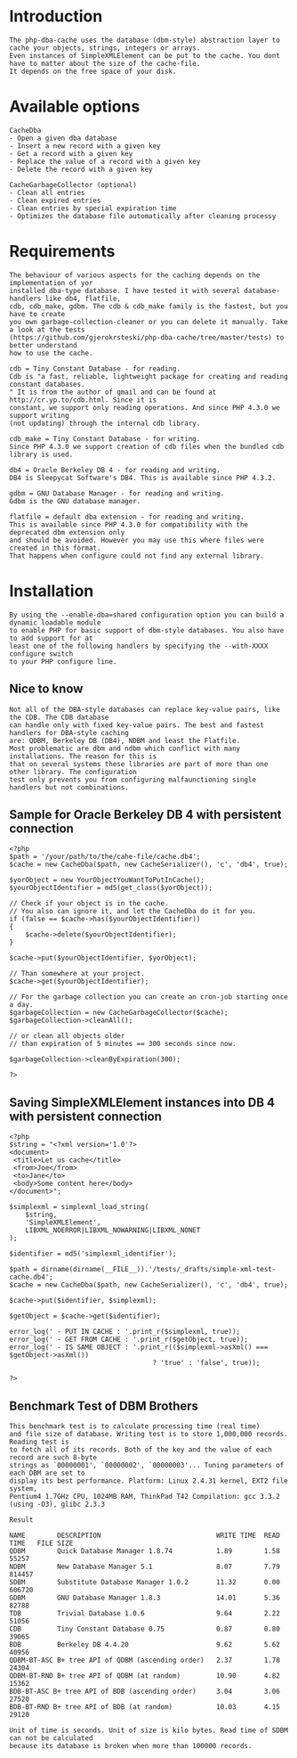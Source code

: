 Introduction
============

    The php-dba-cache uses the database (dbm-style) abstraction layer to cache your objects, strings, integers or arrays. 
    Even instances of SimpleXMLElement can be put to the cache. You dont have to matter about the size of the cache-file.
    It depends on the free space of your disk.

Available options
===========================

    CacheDba
    - Open a given dba database
    - Insert a new record with a given key
    - Get a record with a given key
    - Replace the value of a record with a given key
    - Delete the record with a given key
    
    CacheGarbageCollector (optional)
    - Clean all entries
    - Clean expired entries
    - Clean entries by special expiration time
    - Optimizes the database file automatically after cleaning processy

Requirements
============

    The behaviour of various aspects for the caching depends on the implementation of yor
    installed dba-type database. I have tested it with several database-handlers like db4, flatfile,
    cdb, cdb_make, gdbm. The cdb & cdb_make family is the fastest, but you have to create
    you own garbage-collection-cleaner or you can delete it manually. Take a look at the tests
    (https://github.com/gjerokrsteski/php-dba-cache/tree/master/tests) to better understand
    how to use the cache.

    cdb = Tiny Constant Database - for reading.
    Cdb is "a fast, reliable, lightweight package for creating and reading constant databases.
    " It is from the author of qmail and can be found at http://cr.yp.to/cdb.html. Since it is
    constant, we support only reading operations. And since PHP 4.3.0 we support writing
    (not updating) through the internal cdb library.

    cdb_make = Tiny Constant Database - for writing.
    Since PHP 4.3.0 we support creation of cdb files when the bundled cdb library is used.

    db4 = Oracle Berkeley DB 4 - for reading and writing.
    DB4 is Sleepycat Software's DB4. This is available since PHP 4.3.2.

    gdbm = GNU Database Manager - for reading and writing.
    Gdbm is the GNU database manager.

    flatfile = default dba extension - for reading and writing.
    This is available since PHP 4.3.0 for compatibility with the deprecated dbm extension only
    and should be avoided. However you may use this where files were created in this format.
    That happens when configure could not find any external library.

Installation
============

    By using the --enable-dba=shared configuration option you can build a dynamic loadable module
    to enable PHP for basic support of dbm-style databases. You also have to add support for at
    least one of the following handlers by specifying the --with-XXXX configure switch
    to your PHP configure line.

Nice to know
------------

    Not all of the DBA-style databases can replace key-value pairs, like the CDB. The CDB database
    can handle only with fixed key-value pairs. The best and fastest handlers for DBA-style caching
    are: QDBM, Berkeley DB (DB4), NDBM and least the Flatfile.
    Most problematic are dbm and ndbm which conflict with many installations. The reason for this is
    that on several systems these libraries are part of more than one other library. The configuration
    test only prevents you from configuring malfaunctioning single handlers but not combinations.

Sample for Oracle Berkeley DB 4 with persistent connection
----------------------------------------------------------

    <?php
    $path = '/your/path/to/the/cahe-file/cache.db4';
    $cache = new CacheDba($path, new CacheSerializer(), 'c', 'db4', true);

    $yorObject = new YourObjectYouWantToPutInCache();
    $yourObjectIdentifier = md5(get_class($yorObject));

    // Check if your object is in the cache.
    // You also can ignore it, and let the CacheDba do it for you.
    if (false == $cache->has($yourObjectIdentifier))
    {
        $cache->delete($yourObjectIdentifier);
    }

    $cache->put($yourObjectIdentifier, $yorObject);

    // Than somewhere at your project.
    $cache->get($yourObjectIdentifier);

    // For the garbage collection you can create an cron-job starting once a day.
    $garbageCollection = new CacheGarbageCollector($cache);
    $garbageCollection->cleanAll();

    // or clean all objects older
    // than expiration of 5 minutes == 300 seconds since now.

    $garbageCollection->cleanByExpiration(300);

    ?>

Saving SimpleXMLElement instances into DB 4 with persistent connection
----------------------------------------------------------------------

    <?php
    $string = "<?xml version='1.0'?>
    <document>
     <title>Let us cache</title>
     <from>Joe</from>
     <to>Jane</to>
     <body>Some content here</body>
    </document>";

    $simplexml = simplexml_load_string(
        $string,
        'SimpleXMLElement',
        LIBXML_NOERROR|LIBXML_NOWARNING|LIBXML_NONET
    );

    $identifier = md5('simplexml_identifier');

    $path = dirname(dirname(__FILE__)).'/tests/_drafts/simple-xml-test-cache.db4';
    $cache = new CacheDba($path, new CacheSerializer(), 'c', 'db4', true);

    $cache->put($identifier, $simplexml);

    $getObject = $cache->get($identifier);

    error_log(' - PUT IN CACHE : '.print_r($simplexml, true));
    error_log(' - GET FROM CACHE : '.print_r($getObject, true));
    error_log(' - IS SAME OBJECT : '.print_r(($simplexml->asXml() === $getObject->asXml())
                                        ? 'true' : 'false', true));

    ?>


Benchmark Test of DBM Brothers
------------------------------

    This benchmark test is to calculate processing time (real time)
    and file size of database. Writing test is to store 1,000,000 records. Reading test is
    to fetch all of its records. Both of the key and the value of each record are such 8-byte
    strings as `00000001', `00000002', `00000003'... Tuning parameters of each DBM are set to
    display its best performance. Platform: Linux 2.4.31 kernel, EXT2 file system,
    Pentium4 1.7GHz CPU, 1024MB RAM, ThinkPad T42 Compilation: gcc 3.3.2 (using -O3), glibc 2.3.3

    Result

    NAME        DESCRIPTION                             WRITE TIME  READ TIME   FILE SIZE
    QDBM        Quick Database Manager 1.8.74           1.89        1.58        55257
    NDBM        New Database Manager 5.1                8.07        7.79        814457
    SDBM        Substitute Database Manager 1.0.2       11.32       0.00        606720
    GDBM        GNU Database Manager 1.8.3              14.01       5.36        82788
    TDB         Trivial Database 1.0.6                  9.64        2.22        51056
    CDB         Tiny Constant Database 0.75             0.87        0.80        39065
    BDB         Berkeley DB 4.4.20                      9.62        5.62        40956
    QDBM-BT-ASC B+ tree API of QDBM (ascending order)   2.37        1.78        24304
    QDBM-BT-RND B+ tree API of QDBM (at random)         10.90       4.82        15362
    BDB-BT-ASC B+ tree API of BDB (ascending order)     3.04        3.06        27520
    BDB-BT-RND B+ tree API of BDB (at random)           10.03       4.15        29120

    Unit of time is seconds. Unit of size is kilo bytes. Read time of SDBM can not be calculated
    because its database is broken when more than 100000 records.